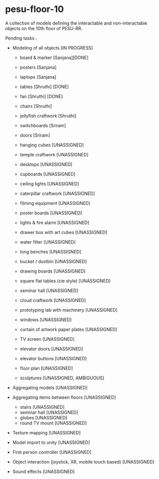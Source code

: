 # pesu-floor-10
A collection of models defining the interactable and non-interactable objects on the 10th floor of PESU-RR.

Pending tasks :

- Modeling of all objects [IN PROGRESS]

    - board & marker [Sanjana][DONE]
    - posters [Sanjana]
    - laptops [Sanjana]

    - tables [Shruthi] [DONE]
    - fan [Shruthi] [DONE]
    - chairs [Shruthi] 
    - jellyfish craftwork [Shruthi]

    - switchboards [Sriram]
    - doors [Sriram]

    - hanging cubes [UNASSIGNED]
    - temple craftwork [UNASSIGNED]
    - desktops [UNASSIGNED]
    - cupboards [UNASSIGNED]
    - ceiling lights [UNASSIGNED]
    - caterpillar craftwork [UNASSIGNED]
    - filming equipment [UNASSIGNED]
    - poster boards [UNASSIGNED]
    - lights & fire alarm [UNASSIGNED]
    - drawer box with art cubes [UNASSIGNED]
    - water filter [UNASSIGNED]
    - long benches [UNASSIGNED]
    - bucket / dustbin [UNASSIGNED]
    - drawing boards [UNASSIGNED]
    - square flat tables (cie style) [UNASSIGNED]
    - seminar hall [UNASSIGNED]
    - cloud craftwork [UNASSIGNED]
    - prototyping lab with machinery [UNASSIGNED]
    - windows [UNASSIGNED]
    - curtain of artwork paper plates [UNASSIGNED]
    - TV screen  [UNASSIGNED]
    - elevator doors [UNASSIGNED]
    - elevator buttons [UNASSIGNED]
    - floor plan [UNASSIGNED]
    - sculptures [UNASSIGNED, AMBIGUOUS]

- Aggregating models [UNASSIGNED]

- Aggregating items between floors [UNASSIGNED]

    - stairs [UNASSIGNED]
    - seminar hall [UNASSIGNED]
    - globes [UNASSIGNED]
    - round TV mount [UNASSIGNED]

- Texture mapping [UNASSIGNED]
- Model import to unity [UNASSIGNED]
- First person controller [UNASSIGNED]
- Object interaction (joystick, XR, mobile touch based) [UNASSIGNED]
- Sound effects [UNASSIGNED]